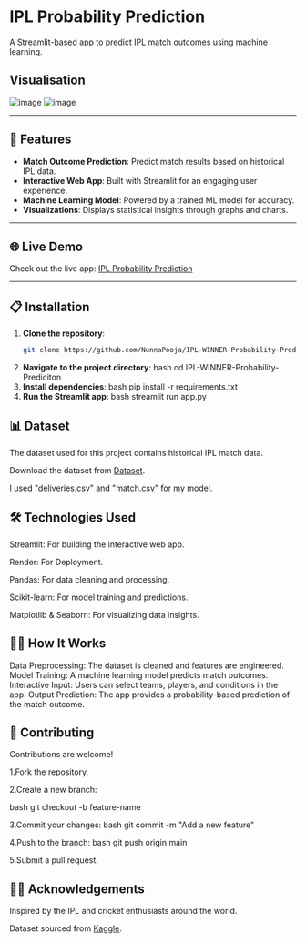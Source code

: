 # IPL Probability Prediction

A Streamlit-based app to predict IPL match outcomes using machine learning.

## Visualisation
![image](https://github.com/user-attachments/assets/eb0d87b9-74d6-4312-9833-b8d13a404ce1)
![image](https://github.com/user-attachments/assets/ac08446c-10f0-47f3-a754-0e71957dda3b)

---

## 🚀 Features

- **Match Outcome Prediction**: Predict match results based on historical IPL data.  
- **Interactive Web App**: Built with Streamlit for an engaging user experience.  
- **Machine Learning Model**: Powered by a trained ML model for accuracy.  
- **Visualizations**: Displays statistical insights through graphs and charts.

---

## 🌐 Live Demo

Check out the live app: [IPL Probability Prediction](https://ipl-winner-probability-prediciton-6.onrender.com)  

---

## 📋 Installation

1. **Clone the repository**:  
   ```bash
   git clone https://github.com/NunnaPooja/IPL-WINNER-Probability-Prediciton.git
2. **Navigate to the project directory**:
    bash
    cd IPL-WINNER-Probability-Prediciton
3. **Install dependencies**:
    bash
    pip install -r requirements.txt
4. **Run the Streamlit app**:
   bash
   streamlit run app.py
## 📊 Dataset
The dataset used for this project contains historical IPL match data.

Download the dataset from [Dataset](https://www.kaggle.com/datasets/ramjidoolla/ipl-data-set?resource=download).

I used "deliveries.csv" and "match.csv" for my model.

## 🛠️ Technologies Used

Streamlit: For building the interactive web app.

Render: For Deployment.

Pandas: For data cleaning and processing.

Scikit-learn: For model training and predictions.

Matplotlib & Seaborn: For visualizing data insights.

## 🧑‍💻 How It Works
Data Preprocessing: The dataset is cleaned and features are engineered.
Model Training: A machine learning model predicts match outcomes.
Interactive Input: Users can select teams, players, and conditions in the app.
Output Prediction: The app provides a probability-based prediction of the match outcome.

## 🤝 Contributing
Contributions are welcome!

1.Fork the repository.

2.Create a new branch:

bash
git checkout -b feature-name

3.Commit your changes:
bash
git commit -m "Add a new feature"

4.Push to the branch:
bash
git push origin main

5.Submit a pull request.

## 🙋‍♂️ Acknowledgements
 Inspired by the IPL and cricket enthusiasts around the world.
 
 Dataset sourced from [Kaggle](https://www.kaggle.com/datasets/ramjidoolla/ipl-data-set?resource=download).




